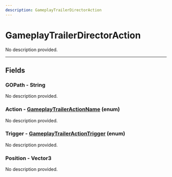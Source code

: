 ```yaml
---
description: GameplayTrailerDirectorAction
---
```


# GameplayTrailerDirectorAction

No description provided.

***

## Fields

### GOPath - String

No description provided.

### Action - [GameplayTrailerActionName](../enum-types.md#GameplayTrailerActionName) (enum)

No description provided.

### Trigger - [GameplayTrailerActionTrigger](../enum-types.md#GameplayTrailerActionTrigger) (enum)

No description provided.

### Position - Vector3

No description provided.
